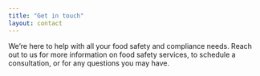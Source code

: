 ```yaml
---
title: "Get in touch"
layout: contact
---
```


We’re here to help with all your food safety and compliance needs. Reach out to us for more information on food safety services, to schedule a consultation, or for any questions you may have.
